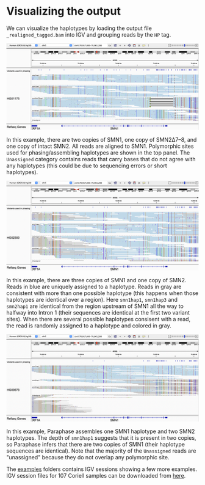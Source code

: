 # Visualizing the output

We can visualize the haplotypes by loading the output file `_realigned_tagged.bam` into IGV and grouping reads by the `HP` tag.

![example1](figures/example_HG01175.png)

In this example, there are two copies of SMN1, one copy of SMN2Δ7–8, and one copy of intact SMN2. All reads are aligned to SMN1. Polymorphic sites used for phasing/assembling haplotypes are shown in the top panel. The `Unassigned` category contains reads that carry bases that do not agree with any haplotypes (this could be due to sequencing errors or short haplotypes).

![example2](figures/example_HG02300.png)

In this example, there are three copies of SMN1 and one copy of SMN2. Reads in blue are uniquely assigned to a haplotype. Reads in gray are consistent with more than one possible haplotype (this happens when those haplotypes are identical over a region). Here `smn1hap1`, `smn1hap3` and `smn2hap1` are identical from the region upstream of SMN1 all the way to halfway into Intron 1 (their sequences are identical at the first two variant sites). When there are several possible haplotypes consisent with a read, the read is randomly assigned to a haplotype and colored in gray. 

![example3](figures/example_HG00673.png)

In this example, Paraphase assembles one SMN1 haplotype and two SMN2 haplotypes. The depth of `smn1hap1` suggests that it is present in two copies, so Paraphase infers that there are two copies of SMN1 (their haplotype sequences are identical). Note that the majority of the `Unassigned` reads are "unassigned" because they do not overlap any polymorphic site.

The [examples](../examples/) folders contains IGV sessions showing a few more examples. IGV session files for 107 Coriell samples can be downloaded from [here](https://github.com/xiao-chen-xc/SMN_phased_data).

